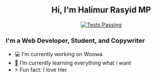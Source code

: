 <p align="center">
 <h2 align="center">Hi, I'm Halimur Rasyid MP</h2>
</p>

<p align="center">
    <a href="https://www.instagram.com/accidh/">
      <img alt="Tests Passing" src="https://img.shields.io/badge/accidh-389-red?style=for-the-badge&logo=instagram&color=C13584&logoColor=C13584" />
    </a>
  </p>

### I'm a Web Developer, Student, and Copywriter
- :computer: I’m currently working on Woowa
- 🌱 I’m currently learning everything what i want
- ⚡ Fun fact: I love Her

